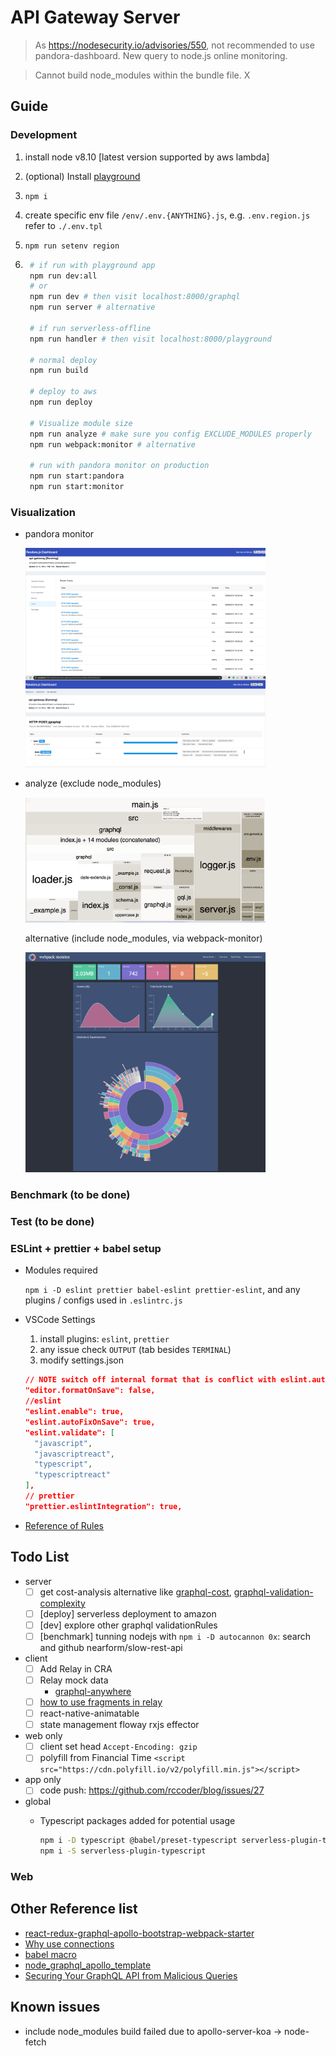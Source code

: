 # API Gateway Server

> As https://nodesecurity.io/advisories/550, not recommended to use pandora-dashboard. New query to node.js online monitoring.

> Cannot build node_modules within the bundle file. X

## Guide

### Development

1. install node v8.10 [latest version supported by aws lambda]
2. (optional) Install [playground](https://github.com/prisma/graphql-playground/releases)
3. `npm i`
4. create specific env file `/env/.env.{ANYTHING}.js`, e.g. `.env.region.js` refer to `./.env.tpl`
5. `npm run setenv region`

6. ```bash
    # if run with playground app
    npm run dev:all
    # or
    npm run dev # then visit localhost:8000/graphql
    npm run server # alternative

    # if run serverless-offline
    npm run handler # then visit localhost:8000/playground

    # normal deploy
    npm run build

    # deploy to aws
    npm run deploy

    # Visualize module size
    npm run analyze # make sure you config EXCLUDE_MODULES properly
    npm run webpack:monitor # alternative

    # run with pandora monitor on production
    npm run start:pandora
    npm run start:monitor
    ```

### Visualization

- pandora monitor
  
  <img src="screenshots/dashboard_trace.png" width="80%">
  <img src="screenshots/dashboard_http.png" width="80%">

- analyze (exclude node_modules)
  
  <img src="screenshots/analyze_exclude.png" width="80%">

  alternative (include node_modules, via webpack-monitor)

  <img src="screenshots/analyze_include.png" width="80%">

### Benchmark (to be done)

### Test (to be done)

### ESLint + prettier + babel setup

- Modules required
  
  `npm i -D eslint prettier babel-eslint prettier-eslint`, and any plugins / configs used in `.eslintrc.js`
- VSCode Settings
  1. install plugins: `eslint`, `prettier`
  2. any issue check `OUTPUT` (tab besides `TERMINAL`)
  3. modify settings.json

  ```json
  // NOTE switch off internal format that is conflict with eslint.autoFixOnSave
  "editor.formatOnSave": false,
  //eslint
  "eslint.enable": true,
  "eslint.autoFixOnSave": true,
  "eslint.validate": [
    "javascript",
    "javascriptreact",
    "typescript",
    "typescriptreact"
  ],
  // prettier
  "prettier.eslintIntegration": true,
  ```

- [Reference of Rules](https://eslint.org/docs/rules/)

## Todo List

- server
  - [ ] get cost-analysis alternative like [graphql-cost](https://github.com/iamake/graphql-cost), [graphql-validation-complexity](https://github.com/4Catalyzer/graphql-validation-complexity)
  - [ ] [deploy] serverless deployment to amazon
  - [ ] [dev] explore other graphql validationRules
  - [ ] [benchmark] tunning nodejs with `npm i -D autocannon 0x`: search and github nearform/slow-rest-api

- client
  - [ ] Add Relay in CRA
  - [ ] Relay mock data
    - [graphql-anywhere](https://www.npmjs.com/package/graphql-anywhere)
  - [ ] [how to use fragments in relay](https://www.apollographql.com/docs/react/advanced/fragments)
  - [ ] react-native-animatable
  - [ ] state management floway rxjs effector
  
- web only
  - [ ] client set head `Accept-Encoding: gzip`
  - [ ] polyfill from Financial Time `<script src="https://cdn.polyfill.io/v2/polyfill.min.js"></script>`

- app only
  - [ ] code push: https://github.com/rccoder/blog/issues/27

- global
  - Typescript packages added for potential usage

    ```bash
    npm i -D typescript @babel/preset-typescript serverless-plugin-typescript ts-node @types/lodash @types/node
    npm i -S serverless-plugin-typescript
    ```

### Web

## Other Reference list

- [react-redux-graphql-apollo-bootstrap-webpack-starter](https://github.com/MacKentoch/react-redux-graphql-apollo-bootstrap-webpack-starter)
- [Why use connections](https://blog.apollographql.com/explaining-graphql-connections-c48b7c3d6976)
- [babel macro](https://medium.freecodecamp.org/using-babel-macros-with-react-native-8615aaf5b7df)
- [node_graphql_apollo_template](https://github.com/brianschardt/node_graphql_apollo_template)
- [Securing Your GraphQL API from Malicious Queries](https://blog.apollographql.com/securing-your-graphql-api-from-malicious-queries-16130a324a6b)
## Known issues

- include node_modules build failed due to apollo-server-koa -> node-fetch 